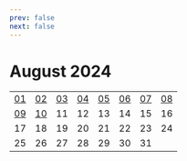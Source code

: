 ```yaml
---
prev: false
next: false
---
```

# August 2024

<table class="calendar">
	<tr>
		<td><a href=/en/learning/prob/20240801>01</a><br><Badge type="warning" text="Play"/></td>
		<td><a href=/en/learning/prob/20240802>02</a><br><Badge type="warning" text="Play"/></td>
		<td><a href=/en/learning/prob/20240803>03</a><br><Badge type="warning" text="Play"/></td>
		<td><a href=/en/learning/prob/20240804>04</a><br><Badge type="danger" text="Bid"/></td>
        <td><a href=/en/learning/prob/20240805>05</a><br><Badge type="warning" text="Play"/></td>
		<td><a href=/en/learning/prob/20240806>06</a><br><Badge type="tip" text="Def"/></td>
		<td><a href=/en/learning/prob/20240807>07</a><br><Badge type="danger" text="Bid"/></td>
		<td><a href=/en/learning/prob/20240808>08</a><br><Badge type="warning" text="Play"/></td>
	</tr>
	<tr>
		<td><a href=/en/learning/prob/20240809>09</a><br><Badge type="warning" text="Play"/></td>
		<td><a href=/en/learning/prob/20240810>10</a><br><Badge type="warning" text="Play"/></td>
		<td>11</td>
		<td>12</td>
        <td>13</td>
		<td>14</td>
		<td>15</td>
		<td>16</td>
	</tr>
	<tr>
		<td>17</td>
		<td>18</td>
		<td>19</td>
        <td>20</td>
		<td>21</td>
		<td>22</td>
		<td>23</td>
		<td>24</td>
	</tr>
    <tr>
        <td>25</td>
		<td>26</td>
		<td>27</td>
		<td>28</td>
		<td>29</td>
		<td>30</td>
		<td>31</td>
		<td></td>
	</tr>
</table>